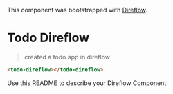This component was bootstrapped with [Direflow](https://direflow.io).

# Todo Direflow
> created a todo app in direflow 

```html
<todo-direflow></todo-direflow>
```

Use this README to describe your Direflow Component